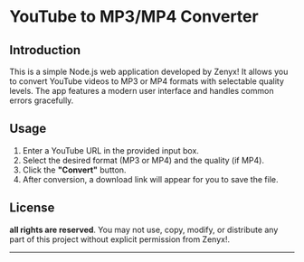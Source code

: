 # YouTube to MP3/MP4 Converter

## Introduction
This is a simple Node.js web application developed by Zenyx! It allows you to convert YouTube videos to MP3 or MP4 formats with selectable quality levels. The app features a modern user interface and handles common errors gracefully.

## Usage
1. Enter a YouTube URL in the provided input box.
2. Select the desired format (MP3 or MP4) and the quality (if MP4).
3. Click the **"Convert"** button.
4. After conversion, a download link will appear for you to save the file.

## License
**all rights are reserved**. You may not use, copy, modify, or distribute any part of this project without explicit permission from Zenyx!.

---

